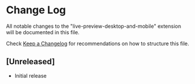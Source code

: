 # Change Log

All notable changes to the "live-preview-desktop-and-mobile" extension will be documented in this file.

Check [Keep a Changelog](http://keepachangelog.com/) for recommendations on how to structure this file.

## [Unreleased]

- Initial release